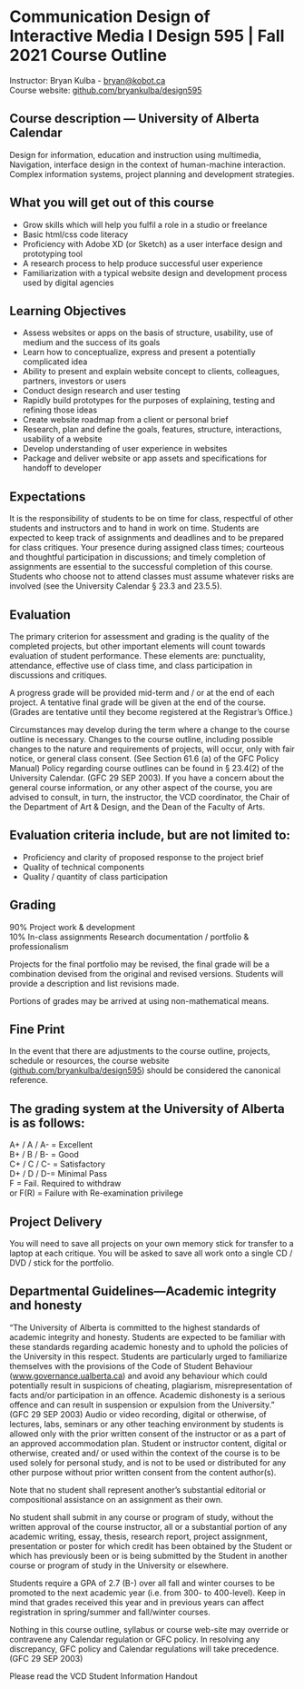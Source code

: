 # Communication Design of Interactive Media I Design 595 | Fall 2021 Course Outline  
Instructor: Bryan Kulba - bryan@kobot.ca  
Course website: [github.com/bryankulba/design595](https://github.com/bryankulba/design595)

## Course description — University of Alberta Calendar
Design for information, education and instruction using multimedia, Navigation, interface design in the context of human-machine interaction. Complex information systems, project planning and development strategies.
## What you will get out of this course
- Grow skills which will help you fulfil a role in a studio or freelance 
- Basic html/css code literacy 
- Proficiency with Adobe XD (or Sketch) as a user interface design and prototyping tool 
- A research process to help produce successful user experience 
- Familiarization with a typical website design and development process used by digital agencies 
## Learning Objectives
- Assess websites or apps on the basis of structure, usability, use of medium and the success of its goals 
- Learn how to conceptualize, express and present a potentially complicated idea 
- Ability to present and explain website concept to clients, colleagues, partners, investors or users 
- Conduct design research and user testing 
- Rapidly build prototypes for the purposes of explaining, testing and refining those ideas 
- Create website roadmap from a client or personal brief 
- Research, plan and define the goals, features, structure, interactions, usability of a website 
- Develop understanding of user experience in websites 
- Package and deliver website or app assets and specifications for handoff to developer 
## Expectations
It is the responsibility of students to be on time for class, respectful of other students and instructors and to hand in work on time. Students are expected to keep track of assignments and deadlines and to be prepared for class critiques. Your presence during assigned class times; courteous and thoughtful participation in discussions; and timely completion of assignments are essential to the successful completion of this course. Students who choose not to attend classes must assume whatever risks are involved (see the University Calendar § 23.3 and 23.5.5).
## Evaluation
The primary criterion for assessment and grading is the quality of the completed projects, but other important elements will count towards evaluation of student performance. These elements are: punctuality, attendance, effective use of class time, and class participation in discussions and critiques.

A progress grade will be provided mid-term and / or at the end of each project. A tentative final grade will be given at the end of the course. (Grades are tentative until they become registered at the Registrar’s Office.)

Circumstances may develop during the term where a change to the course outline is necessary. Changes to the course outline, including possible changes to the nature and requirements of projects, will occur, only with fair notice, or general class consent. (See Section 61.6 (a) of the GFC Policy Manual) Policy regarding course outlines can be found in § 23.4(2) of the University Calendar. (GFC 29 SEP 2003). If you have a concern about the general course information, or any other aspect of the course, you are advised to consult, in turn, the instructor, the VCD coordinator, the Chair of the Department of Art & Design, and the Dean of the Faculty of Arts.
## Evaluation criteria include, but are not limited to:
- Proficiency and clarity of proposed response to the project brief 
- Quality of technical components 
- Quality / quantity of class participation 
## Grading
90% Project work & development  
10% In-class assignments Research documentation / portfolio & professionalism

Projects for the final portfolio may be revised, the final grade will be a combination devised from the original and revised versions. Students will provide a description and list revisions made.

Portions of grades may be arrived at using non-mathematical means.
## Fine Print
In the event that there are adjustments to the course outline, projects, schedule or resources, the course website ([github.com/bryankulba/design595](https://github.com/bryankulba/design595)) should be considered the canonical reference.
## The grading system at the University of Alberta is as follows:
A+ / A / A- = Excellent  
B+ / B / B- = Good  
C+ / C / C- = Satisfactory  
D+ / D / D-= Minimal Pass  
F = Fail. Required to withdraw  
or F(R) = Failure with Re-examination privilege 

## Project Delivery
You will need to save all projects on your own memory stick for transfer to a laptop at each critique. You will be asked to save all work onto a single CD / DVD / stick for the portfolio.

## Departmental Guidelines—Academic integrity and honesty
“The University of Alberta is committed to the highest standards of academic integrity and honesty. Students are expected to be familiar with these standards regarding academic honesty and to uphold the policies of the University in this respect. Students are particularly urged to familiarize themselves with the provisions of the Code of Student Behaviour (www.governance.ualberta.ca) and avoid any behaviour which could potentially result in suspicions of cheating, plagiarism, misrepresentation of facts and/or participation in an offence. Academic dishonesty is a serious offence and can result in suspension or expulsion from the University.” (GFC 29 SEP 2003)
Audio or video recording, digital or otherwise, of lectures, labs, seminars or any other teaching environment by students is allowed only with the prior written consent of the instructor or as a part of an approved accommodation plan. Student or instructor content, digital or otherwise, created and/ or used within the context of the course is to be used solely for personal study, and is not to be used or distributed for any other purpose without prior written consent from the content author(s).

Note that no student shall represent another’s substantial editorial or compositional assistance on an assignment as their own.

No student shall submit in any course or program of study, without the written approval of the course instructor, all or a substantial portion of any academic writing, essay, thesis, research report, project assignment, presentation or poster for which credit has been obtained by the Student or which has previously been or is being submitted by the Student in another course or program of study in the University or elsewhere.

Students require a GPA of 2.7 (B-) over all fall and winter courses to be promoted to the next academic year (i.e. from 300- to 400-level). Keep in mind that grades received this year and in previous years can affect registration in spring/summer and fall/winter courses.

Nothing in this course outline, syllabus or course web-site may override or contravene any Calendar regulation or GFC policy. In resolving any discrepancy, GFC policy and Calendar regulations will take precedence. (GFC 29 SEP 2003)

Please read the VCD Student Information Handout
